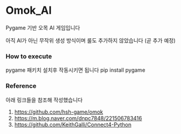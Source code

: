 # Omok_AI
Pygame 기반 오목 AI 게임입니다

아직 AI가 아닌 무작위 생성 방식이며 룰도 추가하지 않았습니다
(곧 추가 예정)

### How to execute
pygame 패키치 설치후 작동시키면 됩니다
    pip install pygame

### Reference
아래 링크들을 참조해 작성했습니다
1. https://github.com/hsh-game/omok
2. https://m.blog.naver.com/dnpc7848/221506783416
3. https://github.com/KeithGalli/Connect4-Python

